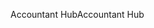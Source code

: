 <span data-ttu-id="0b3c8-101">Accountant Hub</span><span class="sxs-lookup"><span data-stu-id="0b3c8-101">Accountant Hub</span></span>
